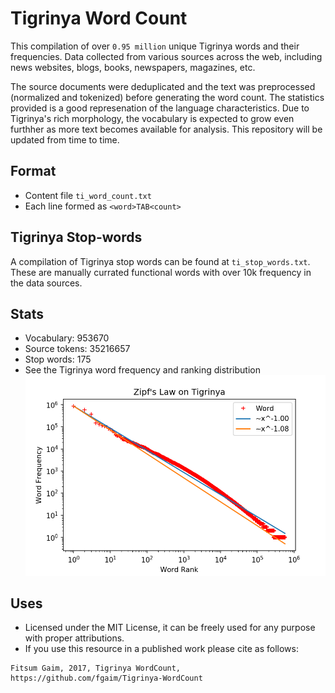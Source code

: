 # Tigrinya Word Count

This compilation of over `0.95 million` unique Tigrinya words and their frequencies. Data collected from various sources across the web, including news websites, blogs, books, newspapers, magazines, etc.

The source documents were deduplicated and the text was preprocessed (normalized and tokenized) before generating the word count. The statistics provided is a good represenation of the language characteristics. Due to Tigrinya's rich morphology, the vocabulary is expected to grow even furthher as more text becomes available for analysis. This repository will be updated from time to time.


## Format
 * Content file `ti_word_count.txt`
 * Each line formed as `<word>TAB<count>`


## Tigrinya Stop-words

A compilation of Tigrinya stop words can be found at `ti_stop_words.txt`.
These are manually currated functional words with over 10k frequency in the data sources.

## Stats
 - Vocabulary: 953670
 - Source tokens: 35216657
 - Stop words: 175
 - See the Tigrinya word frequency and ranking distribution ![alt Zipf's](zipf.png)


## Uses
 * Licensed under the MIT License, it can be freely used for any purpose with proper attributions.
 * If you use this resource in a published work please cite as follows:

```
Fitsum Gaim, 2017, Tigrinya WordCount, https://github.com/fgaim/Tigrinya-WordCount
```

